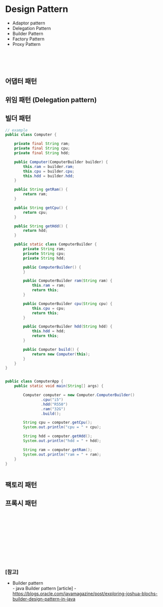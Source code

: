 # Design Pattern

* Adaptor pattern
* Delegation Pattern
* Builder Pattern
* Factory Pattern
* Proxy Pattern




<br><br><br>

## 어댑터 패턴

## 위임 패턴 (Delegation pattern)

## 빌더 패턴

``` java
// example
public class Computer {

    private final String ram;
    private final String cpu;
    private final String hdd;

    public Computer(ComputerBuilder builder) {
        this.ram = builder.ram;
        this.cpu = builder.cpu;
        this.hdd = builder.hdd;
    }

    public String getRam() {
        return ram;
    }

    public String getCpu() {
        return cpu;
    }

    public String getHdd() {
        return hdd;
    }

    public static class ComputerBuilder {
        private String ram;
        private String cpu;
        private String hdd;

        public ComputerBuilder() {
        }

        public ComputerBuilder ram(String ram) {
            this.ram = ram;
            return this;
        }

        public ComputerBuilder cpu(String cpu) {
            this.cpu = cpu;
            return this;
        }

        public ComputerBuilder hdd(String hdd) {
            this.hdd = hdd;
            return this;
        }

        public Computer build() {
            return new Computer(this);
        }
    }
}


public class ComputerApp {
    public static void main(String[] args) {

        Computer computer = new Computer.ComputerBuilder()
                .cpu("i5")
                .hdd("R550")
                .ram("32G")
                .build();

        String cpu = computer.getCpu();
        System.out.println("cpu = " + cpu);

        String hdd = computer.getHdd();
        System.out.println("hdd = " + hdd);

        String ram = computer.getRam();
        System.out.println("ram = " + ram);
    }
}



```



## 팩토리 패턴

## 프록시 패턴







<br><br><br>
<br><br><br>
<br><br><br>

### [참고] <br>
  * Builder pattern <br>
  *-* java Builder pattern [article] - https://blogs.oracle.com/javamagazine/post/exploring-joshua-blochs-builder-design-pattern-in-java <br>